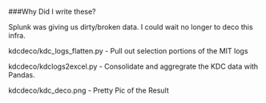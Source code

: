 
###Why Did I write these?

Splunk was giving us dirty/broken data. I could wait no longer to deco this infra.

kdcdeco/kdc_logs_flatten.py	- Pull out selection portions of the MIT logs 

kdcdeco/kdclogs2excel.py    - Consolidate and aggregrate the KDC data with Pandas.

kdcdeco/kdc_deco.png - Pretty Pic of the Result
